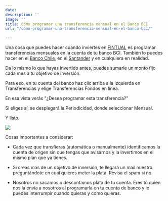 ```yaml
---
date: 
description: ''
image: ''
title: Cómo programar una transferencia mensual en el Banco BCI
url: "/cómo-programar-una-transferencia-mensual-en-el-banco-bci/"

---
```

<p>Una cosa que puedes hacer cuando inviertes en <a href="[https://fintual.cl](https://fintual.cl "https://fintual.cl")">FINTUAL</a> es programar transferencias mensuales en la cuenta de tu banco BCI. También lo puedes hacer en el <a href="[https://edu.fintual.cl/c%C3%B3mo-programar-una-transferencia-mensual-en-el-banco-de-chile/](https://edu.fintual.cl/c%C3%B3mo-programar-una-transferencia-mensual-en-el-banco-de-chile/ "https://edu.fintual.cl/c%C3%B3mo-programar-una-transferencia-mensual-en-el-banco-de-chile/")">Banco Chile</a>, en el <a href="[https://edu.fintual.cl/c%C3%B3mo-programar-una-transferencia-mensual-en-el-banco-santander/](https://edu.fintual.cl/c%C3%B3mo-programar-una-transferencia-mensual-en-el-banco-santander/ "https://edu.fintual.cl/c%C3%B3mo-programar-una-transferencia-mensual-en-el-banco-santander/")">Santander</a> y en cualquiera en realidad.</p> 

<p>Da lo mismo lo que hayas invertido antes, puedes sumarle un monto fijo cada mes a tu objetivo de inversión.</p>

<p>Para eso, en tu cuenta del banco haz clic arriba a la izquierda en Transferencias y elige Transferencias Fondos en línea.</p>

<p>En esa vista verás "¿Desea programar esta transferencia?"</p>

<p>Si eliges sí, se desplegará la Periodicidad, donde seleccionar Mensual.</p>

<p>Y listo.</p>

<img src="/uploads/transferencia_bci.png" style="max-width: 100%" />

<p>Cosas importantes a considerar:</p>

<ul>

<li><p>Cada vez que transfieras (automática o manualmente) identificamos la cuenta de origen sin que tengas que avisarnos y la invertimos en el mismo plan que ya tienes.</p></li>

<li><p>Si creas más de un objetivo de inversión, te llegará un mail nuestro preguntándote en cual quieres meter la plata. Revisa el spam si no.</p></li>

<li><p>Nosotros no sacamos o descontamos plata de tu cuenta. Eres tú quien nos la envía a nosotros al programarla en tu cuenta de banco y lo puedes interrumpir cuando quieras y como quieras.</p></li>

</ul>